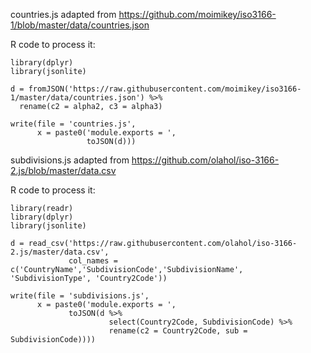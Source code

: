countries.js adapted from https://github.com/moimikey/iso3166-1/blob/master/data/countries.json

R code to process it:

```
library(dplyr)
library(jsonlite)

d = fromJSON('https://raw.githubusercontent.com/moimikey/iso3166-1/master/data/countries.json') %>%
  rename(c2 = alpha2, c3 = alpha3)

write(file = 'countries.js',
      x = paste0('module.exports = ',
                 toJSON(d)))
```

subdivisions.js adapted from https://github.com/olahol/iso-3166-2.js/blob/master/data.csv

R code to process it:

```
library(readr)
library(dplyr)
library(jsonlite)

d = read_csv('https://raw.githubusercontent.com/olahol/iso-3166-2.js/master/data.csv',
             col_names = c('CountryName','SubdivisionCode','SubdivisionName', 'SubdivisionType', 'Country2Code'))

write(file = 'subdivisions.js',
      x = paste0('module.exports = ',
             toJSON(d %>%
                      select(Country2Code, SubdivisionCode) %>%
                      rename(c2 = Country2Code, sub = SubdivisionCode))))
```
